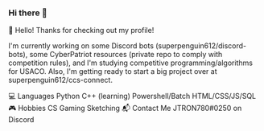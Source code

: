 ### Hi there 👋

<!--
**JTRON780/JTRON780** is a ✨ _special_ ✨ repository because its `README.md` (this file) appears on your GitHub profile.

Here are some ideas to get you started:

- 🔭 I’m currently working on ...
- 🌱 I’m currently learning ...
- 👯 I’m looking to collaborate on ...
- 🤔 I’m looking for help with ...
- 💬 Ask me about ...
- 📫 How to reach me: ...
- 😄 Pronouns: ...
- ⚡ Fun fact: ...
-->

👋 Hello!
Thanks for checking out my profile!

I'm currently working on some Discord bots (superpenguin612/discord-bots), some CyberPatriot resources (private repo to comply with competition rules), and I'm studying competitive programming/algorithms for USACO. Also, I'm getting ready to start a big project over at superpenguin612/ccs-connect.

💻 Languages
Python
C++ (learning)
Powershell/Batch
HTML/CSS/JS/SQL
🎮 Hobbies
CS
Gaming
Sketching
📬 Contact Me
JTRON780#0250 on Discord
